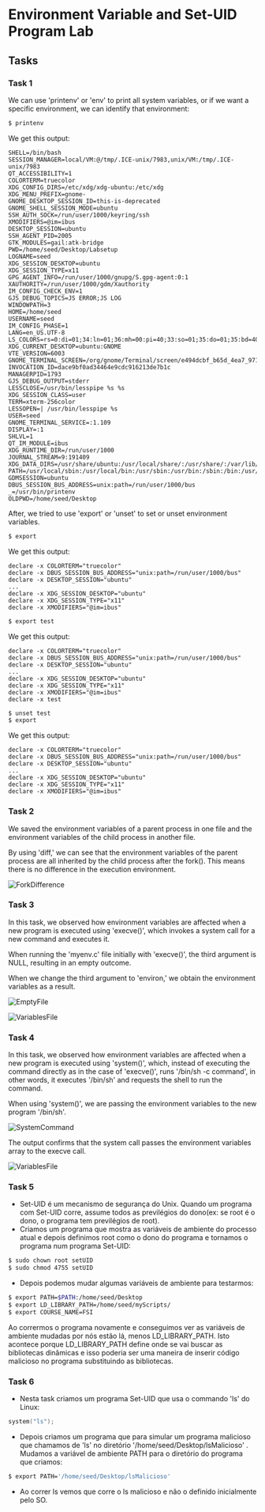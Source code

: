 # Environment Variable and Set-UID Program Lab

## Tasks

### Task 1
We can use 'printenv' or 'env' to print all system variables, or if we want a specific environment, we can identify that environment:<br>
 ```bash
 $ printenv
 ```
We get this output:


```
SHELL=/bin/bash
SESSION_MANAGER=local/VM:@/tmp/.ICE-unix/7983,unix/VM:/tmp/.ICE-unix/7983
QT_ACCESSIBILITY=1
COLORTERM=truecolor
XDG_CONFIG_DIRS=/etc/xdg/xdg-ubuntu:/etc/xdg
XDG_MENU_PREFIX=gnome-
GNOME_DESKTOP_SESSION_ID=this-is-deprecated
GNOME_SHELL_SESSION_MODE=ubuntu
SSH_AUTH_SOCK=/run/user/1000/keyring/ssh
XMODIFIERS=@im=ibus
DESKTOP_SESSION=ubuntu
SSH_AGENT_PID=2005
GTK_MODULES=gail:atk-bridge
PWD=/home/seed/Desktop/Labsetup
LOGNAME=seed
XDG_SESSION_DESKTOP=ubuntu
XDG_SESSION_TYPE=x11
GPG_AGENT_INFO=/run/user/1000/gnupg/S.gpg-agent:0:1
XAUTHORITY=/run/user/1000/gdm/Xauthority
IM_CONFIG_CHECK_ENV=1
GJS_DEBUG_TOPICS=JS ERROR;JS LOG
WINDOWPATH=3
HOME=/home/seed
USERNAME=seed
IM_CONFIG_PHASE=1
LANG=en_US.UTF-8
LS_COLORS=rs=0:di=01;34:ln=01;36:mh=00:pi=40;33:so=01;35:do=01;35:bd=40;33;01:cd=40;33;01:or=40;31;01:mi=00:su=37;41:sg=30;43:ca=30;41:tw=30;42:ow=34;42:st=37;44:ex=01;32:*.tar=01;31:*.tgz=01;31:*.arc=01;31:*.arj=01;31:*.taz=01;31:*.lha=01;31:*.lz4=01;31:*.lzh=01;31:*.lzma=01;31:*.tlz=01;31:*.txz=01;31:*.tzo=01;31:*.t7z=01;31:*.zip=01;31:*.z=01;31:*.dz=01;31:*.gz=01;31:*.lrz=01;31:*.lz=01;31:*.lzo=01;31:*.xz=01;31:*.zst=01;31:*.tzst=01;31:*.bz2=01;31:*.bz=01;31:*.tbz=01;31:*.tbz2=01;31:*.tz=01;31:*.deb=01;31:*.rpm=01;31:*.jar=01;31:*.war=01;31:*.ear=01;31:*.sar=01;31:*.rar=01;31:*.alz=01;31:*.ace=01;31:*.zoo=01;31:*.cpio=01;31:*.7z=01;31:*.rz=01;31:*.cab=01;31:*.wim=01;31:*.swm=01;31:*.dwm=01;31:*.esd=01;31:*.jpg=01;35:*.jpeg=01;35:*.mjpg=01;35:*.mjpeg=01;35:*.gif=01;35:*.bmp=01;35:*.pbm=01;35:*.pgm=01;35:*.ppm=01;35:*.tga=01;35:*.xbm=01;35:*.xpm=01;35:*.tif=01;35:*.tiff=01;35:*.png=01;35:*.svg=01;35:*.svgz=01;35:*.mng=01;35:*.pcx=01;35:*.mov=01;35:*.mpg=01;35:*.mpeg=01;35:*.m2v=01;35:*.mkv=01;35:*.webm=01;35:*.ogm=01;35:*.mp4=01;35:*.m4v=01;35:*.mp4v=01;35:*.vob=01;35:*.qt=01;35:*.nuv=01;35:*.wmv=01;35:*.asf=01;35:*.rm=01;35:*.rmvb=01;35:*.flc=01;35:*.avi=01;35:*.fli=01;35:*.flv=01;35:*.gl=01;35:*.dl=01;35:*.xcf=01;35:*.xwd=01;35:*.yuv=01;35:*.cgm=01;35:*.emf=01;35:*.ogv=01;35:*.ogx=01;35:*.aac=00;36:*.au=00;36:*.flac=00;36:*.m4a=00;36:*.mid=00;36:*.midi=00;36:*.mka=00;36:*.mp3=00;36:*.mpc=00;36:*.ogg=00;36:*.ra=00;36:*.wav=00;36:*.oga=00;36:*.opus=00;36:*.spx=00;36:*.xspf=00;36:
XDG_CURRENT_DESKTOP=ubuntu:GNOME
VTE_VERSION=6003
GNOME_TERMINAL_SCREEN=/org/gnome/Terminal/screen/e494dcbf_b65d_4ea7_9713_3704ed94ecdd
INVOCATION_ID=dace9bf0ad34464e9cdc916213de7b1c
MANAGERPID=1793
GJS_DEBUG_OUTPUT=stderr
LESSCLOSE=/usr/bin/lesspipe %s %s
XDG_SESSION_CLASS=user
TERM=xterm-256color
LESSOPEN=| /usr/bin/lesspipe %s
USER=seed
GNOME_TERMINAL_SERVICE=:1.109
DISPLAY=:1
SHLVL=1
QT_IM_MODULE=ibus
XDG_RUNTIME_DIR=/run/user/1000
JOURNAL_STREAM=9:191409
XDG_DATA_DIRS=/usr/share/ubuntu:/usr/local/share/:/usr/share/:/var/lib/snapd/desktop
PATH=/usr/local/sbin:/usr/local/bin:/usr/sbin:/usr/bin:/sbin:/bin:/usr/games:/usr/local/games:/snap/bin:.
GDMSESSION=ubuntu
DBUS_SESSION_BUS_ADDRESS=unix:path=/run/user/1000/bus
_=/usr/bin/printenv
OLDPWD=/home/seed/Desktop

```

After, we tried to use 'export' or 'unset' to set or unset environment variables.

```bash
$ export
 ```

We get this output:

```
declare -x COLORTERM="truecolor"
declare -x DBUS_SESSION_BUS_ADDRESS="unix:path=/run/user/1000/bus"
declare -x DESKTOP_SESSION="ubuntu"
...
declare -x XDG_SESSION_DESKTOP="ubuntu"
declare -x XDG_SESSION_TYPE="x11"
declare -x XMODIFIERS="@im=ibus"
```

```bash
$ export test
 ```

We get this output:

```
declare -x COLORTERM="truecolor"
declare -x DBUS_SESSION_BUS_ADDRESS="unix:path=/run/user/1000/bus"
declare -x DESKTOP_SESSION="ubuntu"
...
declare -x XDG_SESSION_DESKTOP="ubuntu"
declare -x XDG_SESSION_TYPE="x11"
declare -x XMODIFIERS="@im=ibus"
declare -x test
```

```bash
$ unset test
$ export
 ```

 We get this output:

 ```
declare -x COLORTERM="truecolor"
declare -x DBUS_SESSION_BUS_ADDRESS="unix:path=/run/user/1000/bus"
declare -x DESKTOP_SESSION="ubuntu"
...
declare -x XDG_SESSION_DESKTOP="ubuntu"
declare -x XDG_SESSION_TYPE="x11"
declare -x XMODIFIERS="@im=ibus"
```


### Task 2 
We saved the environment variables of a parent process in one file and the environment variables of the child process in another file.

By using 'diff,' we can see that the environment variables of the parent process are all inherited by the child process after the fork(). This means there is no difference in the execution environment.

![ForkDifference](/docs/week4/task2.png)

### Task 3
In this task, we observed how environment variables are affected when a new program is executed using 'execve()', which invokes a system call for a new command and executes it.

When running the 'myenv.c' file initially with 'execve()', the third argument is NULL, resulting in an empty outcome.

When we change the third argument to 'environ,' we obtain the environment variables as a result.

![EmptyFile](/docs/week4/task3(1).png)

![VariablesFile](/docs/week4/task3(2).png)

### Task 4
In this task, we observed how environment variables are affected when a new program is executed using 'system()', which, instead of executing the command directly as in the case of 'execve()', runs '/bin/sh -c command', in other words, it executes '/bin/sh' and requests the shell to run the command.

When using 'system()', we are passing the environment variables to the new program '/bin/sh'.

![SystemCommand](/docs/week4/task4(2).png)

The output confirms that the system call passes the environment variables array to the execve call.

![VariablesFile](/docs/week4/task4.png)

 ### Task 5
- Set-UID é um mecanismo de segurança do Unix. Quando um programa com Set-UID corre, assume todos as previlégios do dono(ex: se root é o dono, o programa tem previlégios de root).
- Criamos um programa que mostra as variáveis de ambiente do processo atual e depois definimos root como o dono do programa e tornamos o programa num programa Set-UID: <br>
 ````bash
 $ sudo chown root setUID 
 $ sudo chmod 4755 setUID 
 ````
- Depois podemos mudar algumas variáveis de ambiente para testarmos:
````bash
$ export PATH=$PATH:/home/seed/Desktop
$ export LD_LIBRARY_PATH=/home/seed/myScripts/
$ export COURSE_NAME=FSI
````
Ao corrermos o programa novamente e conseguimos ver as variáveis de ambiente mudadas por nós estão lá, menos LD_LIBRARY_PATH. Isto acontece porque LD_LIBRARY_PATH define onde se vai buscar as bibliotecas dinâmicas e isso poderia ser uma maneira de inserir código malicioso no programa substituindo as bibliotecas.<br>


### Task 6
- Nesta task criamos um programa Set-UID que usa o commando 'ls' do Linux:
``` c
system("ls");
```
- Depois criamos um programa que para simular um   programa malicioso que chamamos de 'ls' no diretório '/home/seed/Desktop/lsMalicioso' .
Mudamos a variável de ambiente PATH para o diretório do programa que criamos:<br>
``` bash
$ export PATH='/home/seed/Desktop/lsMalicioso'
```
- Ao correr ls vemos que corre o ls malicioso e não o definido inicialmente pelo SO.